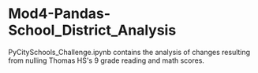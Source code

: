 # Mod4-Pandas-School_District_Analysis
PyCitySchools_Challenge.ipynb contains the analysis of changes resulting from nulling Thomas HS's 9 grade reading and math scores.
